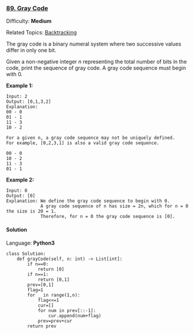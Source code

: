 ### [89\. Gray Code](https://leetcode.com/problems/gray-code/)

Difficulty: **Medium**  

Related Topics: [Backtracking](https://leetcode.com/tag/backtracking/)


The gray code is a binary numeral system where two successive values differ in only one bit.

Given a non-negative integer _n_ representing the total number of bits in the code, print the sequence of gray code. A gray code sequence must begin with 0.

**Example 1:**

```
Input: 2
Output: [0,1,3,2]
Explanation:
00 - 0
01 - 1
11 - 3
10 - 2

For a given n, a gray code sequence may not be uniquely defined.
For example, [0,2,3,1] is also a valid gray code sequence.

00 - 0
10 - 2
11 - 3
01 - 1
```

**Example 2:**

```
Input: 0
Output: [0]
Explanation: We define the gray code sequence to begin with 0.
             A gray code sequence of n has size = 2n, which for n = 0 the size is 20 = 1.
             Therefore, for n = 0 the gray code sequence is [0].
```


#### Solution

Language: **Python3**

```python3
class Solution:
    def grayCode(self, n: int) -> List[int]:
        if n==0:
            return [0]
        if n==1:
            return [0,1]
        prev=[0,1]
        flag=1
        for _ in range(1,n):
            flag<<=1
            cur=[]
            for num in prev[::-1]:
                cur.append(num+flag)
            prev=prev+cur
        return prev
```